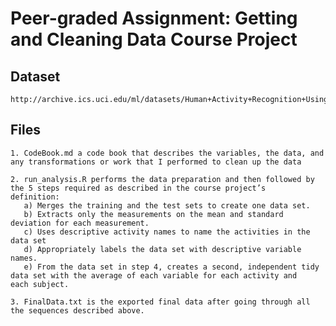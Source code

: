 # Peer-graded Assignment: Getting and Cleaning Data Course Project
##  Dataset
    http://archive.ics.uci.edu/ml/datasets/Human+Activity+Recognition+Using+Smartphones

##  Files
    
    1. CodeBook.md a code book that describes the variables, the data, and any transformations or work that I performed to clean up the data

    2. run_analysis.R performs the data preparation and then followed by the 5 steps required as described in the course project’s        definition:
       a) Merges the training and the test sets to create one data set.
       b) Extracts only the measurements on the mean and standard deviation for each measurement.
       c) Uses descriptive activity names to name the activities in the data set
       d) Appropriately labels the data set with descriptive variable names.
       e) From the data set in step 4, creates a second, independent tidy data set with the average of each variable for each activity and          each subject.
   
    3. FinalData.txt is the exported final data after going through all the sequences described above.
